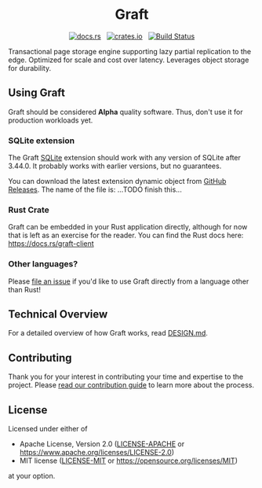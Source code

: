 <h1 align="center">Graft</h1>
<p align="center">
  <a href="https://docs.rs/graft-client"><img alt="docs.rs" src="https://img.shields.io/docsrs/graft-client"></a>
  &nbsp;
  <a href="https://crates.io/crates/graft-client"><img alt="crates.io" src="https://img.shields.io/crates/v/graft-client.svg"></a>
  &nbsp;
  <a href="https://github.com/orbitinghail/graft/actions"><img alt="Build Status" src="https://github.com/orbitinghail/graft/actions/workflows/ci.yml/badge.svg"></a>
</p>

Transactional page storage engine supporting lazy partial replication to the edge. Optimized for scale and cost over latency. Leverages object storage for durability.

## Using Graft

Graft should be considered **Alpha** quality software. Thus, don't use it for production workloads yet.

### SQLite extension

The Graft [SQLite] extension should work with any version of SQLite after 3.44.0. It probably works with earlier versions, but no guarantees.

You can download the latest extension dynamic object from [GitHub Releases]. The name of the file is:
...TODO finish this...

[SQLite]: https://www.sqlite.org/index.html
[install-sqlite-ext]: https://antonz.org/install-sqlite-extension/
[GitHub Releases]: https://github.com/orbitinghail/graft/releases/latest

### Rust Crate

Graft can be embedded in your Rust application directly, although for now that is left as an exercise for the reader. You can find the Rust docs here: https://docs.rs/graft-client

### Other languages?

Please [file an issue] if you'd like to use Graft directly from a language other than Rust!

[file an issue]: https://github.com/orbitinghail/graft/issues/new

## Technical Overview

For a detailed overview of how Graft works, read [DESIGN.md].

[DESIGN.md]: https://github.com/orbitinghail/graft/blob/main/DESIGN.md

## Contributing

Thank you for your interest in contributing your time and expertise to the project. Please [read our contribution guide] to learn more about the process.

[read our contribution guide]: https://github.com/orbitinghail/graft/blob/main/CONTRIBUTING.md

## License

Licensed under either of

- Apache License, Version 2.0 ([LICENSE-APACHE] or https://www.apache.org/licenses/LICENSE-2.0)
- MIT license ([LICENSE-MIT] or https://opensource.org/licenses/MIT)

at your option.

[LICENSE-APACHE]: https://github.com/orbitinghail/graft/blob/main/LICENSE-APACHE
[LICENSE-MIT]: https://github.com/orbitinghail/graft/blob/main/LICENSE-MIT
